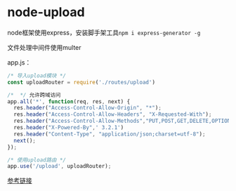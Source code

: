 # node-upload

node框架使用express，安装脚手架工具```npm i express-generator -g```

文件处理中间件使用multer

app.js：
```js
/* 导入upload模块 */
const uploadRouter = require('./routes/upload')

/*  */ 允许跨域访问
app.all('*', function(req, res, next) {  
  res.header("Access-Control-Allow-Origin", "*");  
  res.header("Access-Control-Allow-Headers", "X-Requested-With");  
  res.header("Access-Control-Allow-Methods","PUT,POST,GET,DELETE,OPTIONS");  
  res.header("X-Powered-By",' 3.2.1')  
  res.header("Content-Type", "application/json;charset=utf-8");  
  next();
});

/* 使用upload路由 */
app.use('/upload', uploadRouter);
```

[参考链接](https://blog.csdn.net/kaelyn_X/article/details/78822006)